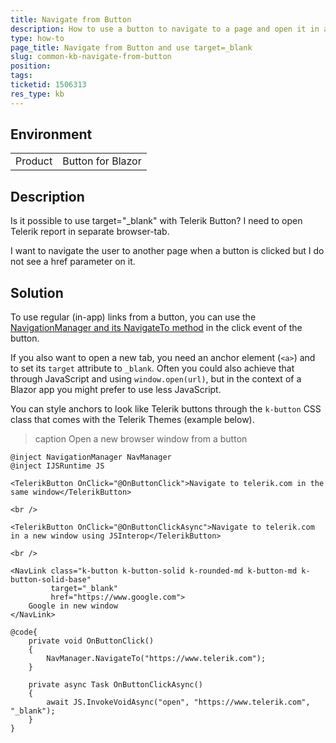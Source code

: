 ```yaml
---
title: Navigate from Button
description: How to use a button to navigate to a page and open it in a new tab
type: how-to
page_title: Navigate from Button and use target=_blank
slug: common-kb-navigate-from-button
position: 
tags: 
ticketid: 1506313
res_type: kb
---
```


## Environment
<table>
	<tbody>
		<tr>
			<td>Product</td>
			<td>Button for Blazor</td>
		</tr>
	</tbody>
</table>


## Description
Is it possible to use target="_blank" with Telerik Button? I need to open Telerik report in separate browser-tab.

I want to navigate the user to another page when a button is clicked but I do not see a href parameter on it.

## Solution
To use regular (in-app) links from a button, you can use the <a href="https://docs.microsoft.com/en-us/aspnet/core/blazor/fundamentals/routing?view=aspnetcore-5.0#uri-and-navigation-state-helpers" target="_blank">NavigationManager and its NavigateTo method</a> in the click event of the button.

If you also want to open a new tab, you need an anchor element (`<a>`) and to set its `target` attribute to `_blank`. Often you could also achieve that through JavaScript and using `window.open(url)`, but in the context of a Blazor app you might prefer to use less JavaScript.

You can style anchors to look like Telerik buttons through the `k-button` CSS class that comes with the Telerik Themes (example below).

>caption Open a new browser window from a button

````RAZOR
@inject NavigationManager NavManager
@inject IJSRuntime JS

<TelerikButton OnClick="@OnButtonClick">Navigate to telerik.com in the same window</TelerikButton>

<br />

<TelerikButton OnClick="@OnButtonClickAsync">Navigate to telerik.com in a new window using JSInterop</TelerikButton>

<br />

<NavLink class="k-button k-button-solid k-rounded-md k-button-md k-button-solid-base"
         target="_blank"
         href="https://www.google.com">
    Google in new window
</NavLink>

@code{
    private void OnButtonClick()
    {
        NavManager.NavigateTo("https://www.telerik.com");
    }

    private async Task OnButtonClickAsync()
    {
        await JS.InvokeVoidAsync("open", "https://www.telerik.com", "_blank");
    }
}
````


